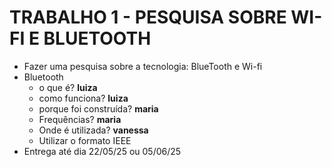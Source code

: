 # TRABALHO 1 - PESQUISA SOBRE WI-FI E BLUETOOTH

* Fazer uma pesquisa sobre a tecnologia: BlueTooth e Wi-fi
* Bluetooth
  * o que é? **luiza**
  * como funciona? **luiza**
  * porque foi construída? **maria**
  * Frequências?  **maria**
  * Onde é utilizada? **vanessa**
  * Utilizar o formato IEEE
* Entrega até dia 22/05/25 ou 05/06/25

